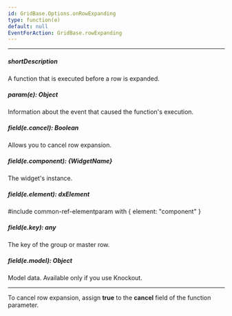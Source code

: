 ```yaml
---
id: GridBase.Options.onRowExpanding
type: function(e)
default: null
EventForAction: GridBase.rowExpanding
---
```

---
##### shortDescription
A function that is executed before a row is expanded.

##### param(e): Object
Information about the event that caused the function's execution.

##### field(e.cancel): Boolean
Allows you to cancel row expansion.

##### field(e.component): {WidgetName}
The widget's instance.

##### field(e.element): dxElement
#include common-ref-elementparam with { element: "component" }

##### field(e.key): any
The key of the group or master row.

##### field(e.model): Object
Model data. Available only if you use Knockout.

---
To cancel row expansion, assign **true** to the **cancel** field of the function parameter.